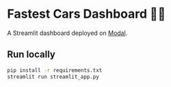 # Fastest Cars Dashboard 🚗💨

A Streamlit dashboard deployed on [Modal](https://tgonchar--fastest-cars-dashboard-serve.modal.run/).

## Run locally
```bash
pip install -r requirements.txt
streamlit run streamlit_app.py
